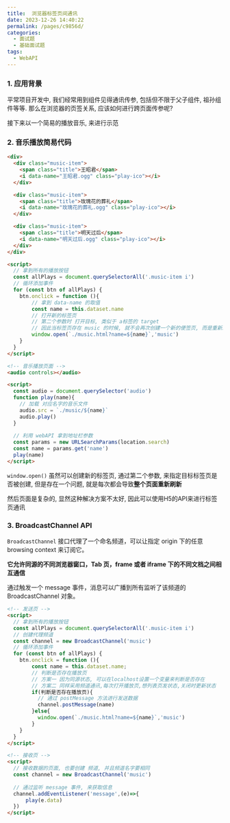 ```yaml
---
title:  浏览器标签页间通讯
date: 2023-12-26 14:40:22
permalink: /pages/c9856d/
categories:
  - 面试题
  - 基础面试题
tags:
  - WebAPI
---
```


### 1. 应用背景

平常项目开发中, 我们经常用到组件见得通讯传参, 包括但不限于父子组件, 祖孙组件等等. 那么在浏览器的页签关系, 应该如何进行跨页面传参呢? 

接下来以一个简易的播放音乐, 来进行示范

### 2. 音乐播放简易代码

```html
<div>
  <div class="music-item">
    <span class="title">王昭君</span>
    <i data-name="王昭君.ogg" class="play-ico"></i>
  </div>

  <div class="music-item">
    <span class="title">玫瑰花的葬礼</span>
    <i data-name="玫瑰花的葬礼.ogg" class="play-ico"></i>
  </div>

  <div class="music-item">
    <span class="title">明天过后</span>
    <i data-name="明天过后.ogg" class="play-ico"></i>
  </div>
</div>

<script>
  // 拿到所有的播放按钮
  const allPlays = document.querySelectorAll('.music-item i')
  // 循环添加事件
  for (const btn of allPlays) {
    btn.onclick = function (){
        // 拿到 data-name 的取值
        const name = this.dataset.name
        // 打开新的标签页
        // 第二个参数时 打开目标, 类似于 a标签的 target
        // 因此当标签页存在 music 的时候, 就不会再次创建一个新的便签页, 而是重新刷新页面
        window.open(`./music.html?name=${name}`,'music')
    }
  }
</script>
```


```html
<!-- 音乐播放页面 -->
<audio controls></audio>

<script>
  const audio = document.querySelector('audio')
  function play(name){
    // 加载 对应名字的音乐文件
    audio.src = `./music/${name}`
    audio.play()
  }
  
  // 利用 webAPI 拿到地址栏参数
  const params = new URLSearchParams(location.search)
  const name = params.get('name')
  play(name)
</script>
```


`window.open()` 虽然可以创建新的标签页, 通过第二个参数, 来指定目标标签页是否被创建, 但是存在一个问题, 就是每次都会导致**整个页面重新刷新**

然后页面是复杂的, 显然这种解决方案不太好, 因此可以使用H5的API来进行标签页通讯

### 3. BroadcastChannel API

`BroadcastChannel` 接口代理了一个命名频道，可以让指定 origin 下的任意 browsing context 来订阅它。

**它允许同源的不同浏览器窗口，Tab 页，frame 或者 iframe 下的不同文档之间相互通信** 

通过触发一个 message 事件，消息可以广播到所有监听了该频道的 BroadcastChannel 对象。

```html
<!-- 发送页 -->
<script>
  // 拿到所有的播放按钮
  const allPlays = document.querySelectorAll('.music-item i')
  // 创建代理频道
  const channel = new BroadcastChannel('music')
  // 循环添加事件
  for (const btn of allPlays) {
    btn.onclick = function (){
        const name = this.dataset.name;
        // 判断是否存在播放页
        // 方案一 因为同源状态, 可以在localhost设置一个变量来判断是否存在
        // 方案二 同样采用频道通讯,每次打开播放页,想列表页发状态,关闭时更新状态
        if(判断是否存在播放页){
          // 通过 postMessage 方法进行发送数据
          channel.postMessage(name) 
        }else{
          window.open(`./music.html?name=${name}`,'music')
        }
    }
  }
</script>
```
```html
<!-- 接收页 -->
<script>
  // 接收数据的页面, 也要创建 频道, 并且频道名字要相同
  const channel = new BroadcastChannel('music')
  
  // 通过监听 message 事件, 来获取信息
  channel.addEventListener('message',(e)=>{
      play(e.data)
  })
</script>
```

